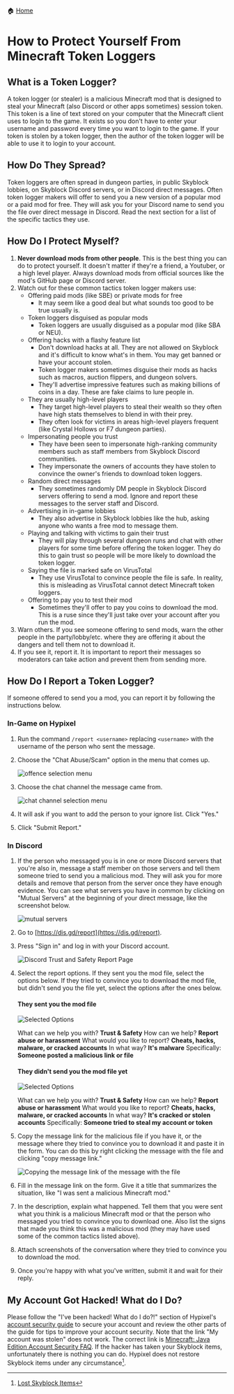 :house: [Home](README.md)
# How to Protect Yourself From Minecraft Token Loggers
## What is a Token Logger?
A token logger (or stealer) is a malicious Minecraft mod that is designed to steal your Minecraft (also Discord or other apps sometimes) session token. This token is a line of text stored on your computer that the Minecraft client uses to login to the game. It exists so you don't have to enter your username and password every time you want to login to the game. If your token is stolen by a token logger, then the author of the token logger will be able to use it to login to your account.

## How Do They Spread?
Token loggers are often spread in dungeon parties, in public Skyblock lobbies, on Skyblock Discord servers, or in Discord direct messages. Often token logger makers will offer to send you a new version of a popular mod or a paid mod for free. They will ask you for your Discord name to send you the file over direct message in Discord. Read the next section for a list of the specific tactics they use.

## How Do I Protect Myself?
1. **Never download mods from other people**. This is the best thing you can do to protect yourself. It doesn't matter if they're a friend, a Youtuber, or a high level player. Always download mods from official sources like the mod's GitHub page or Discord server.
2. Watch out for these common tactics token logger makers use:
    - Offering paid mods (like SBE) or private mods for free
        - It may seem like a good deal but what sounds too good to be true usually is.
    - Token loggers disguised as popular mods
        - Token loggers are usually disguised as a popular mod (like SBA or NEU).
    - Offering hacks with a flashy feature list
        - Don't download hacks at all. They are not allowed on Skyblock and it's difficult to know what's in them. You may get banned or have your account stolen.
        - Token logger makers sometimes disguise their mods as hacks such as macros, auction flippers, and dungeon solvers.
        - They'll advertise impressive features such as making billions of coins in a day. These are fake claims to lure people in.
    - They are usually high-level players
        - They target high-level players to steal their wealth so they often have high stats themselves to blend in with their prey.
        - They often look for victims in areas high-level players frequent (like Crystal Hollows or F7 dungeon parties).
    - Impersonating people you trust
        - They have been seen to impersonate high-ranking community members such as staff members from Skyblock Discord communities.
        - They impersonate the owners of accounts they have stolen to convince the owner's friends to download token loggers.
    - Random direct messages
        - They sometimes randomly DM people in Skyblock Discord servers offering to send a mod. Ignore and report these messages to the server staff and Discord.
    - Advertising in in-game lobbies
        - They also advertise in Skyblock lobbies like the hub, asking anyone who wants a free mod to message them.
    - Playing and talking with victims to gain their trust
        - They will play through several dungeon runs and chat with other players for some time before offering the token logger. They do this to gain trust so people will be more likely to download the token logger.
    - Saying the file is marked safe on VirusTotal
        - They use VirusTotal to convince people the file is safe. In reality, this is misleading as VirusTotal cannot detect Minecraft token loggers.
    - Offering to pay you to test their mod
        - Sometimes they'll offer to pay you coins to download the mod. This is a ruse since they'll just take over your account after you run the mod.
3. Warn others. If you see someone offering to send mods, warn the other people in the party/lobby/etc. where they are offering it about the dangers and tell them not to download it.
4. If you see it, report it. It is important to report their messages so moderators can take action and prevent them from sending more.

## How Do I Report a Token Logger?
If someone offered to send you a mod, you can report it by following the instructions below.

### In-Game on Hypixel
1. Run the command `/report <username>` replacing `<username>` with the username of the person who sent the message.
2. Choose the "Chat Abuse/Scam" option in the menu that comes up.

   ![offence selection menu](https://user-images.githubusercontent.com/22475143/145912804-909356bc-9792-4d9c-be43-6869243c9a87.png)
3. Choose the chat channel the message came from.

   ![chat channel selection menu](https://user-images.githubusercontent.com/22475143/145912942-10312ea9-70c8-4048-bb3e-d085d0d78254.png)
4. It will ask if you want to add the person to your ignore list. Click "Yes."
5. Click "Submit Report."
### In Discord
1. If the person who messaged you is in one or more Discord servers that you're also in, message a staff member on those servers and tell them someone tried to send you a malicious mod. They will ask you for more details and remove that person from the server once they have enough evidence. You can see what servers you have in common by clicking on "Mutual Servers" at the beginning of your direct message, like the screenshot below.

   ![mutual servers](https://user-images.githubusercontent.com/22475143/146634869-fd7cb39b-46e0-4505-b531-89a251004d33.png)

2. Go to [https://dis.gd/report](https://dis.gd/report).
3. Press "Sign in" and log in with your Discord account.

   ![Discord Trust and Safety Report Page](https://user-images.githubusercontent.com/22475143/145913304-e403e461-bf76-495b-8ca6-3dc191b19a49.png)
4. Select the report options. If they sent you the mod file, select the options below. If they tried to convince you to download the mod file, but didn't send you the file yet, select the options after the ones below.

   #### They sent you the mod file
   ![Selected Options](https://user-images.githubusercontent.com/22475143/146634111-7912375b-6d6c-405f-850a-eee80ab85a74.png)

   What can we help you with? **Trust & Safety**
   How can we help? **Report abuse or harassment**
   What would you like to report? **Cheats, hacks, malware, or cracked accounts**
   In what way? **It's malware**
   Specifically: **Someone posted a malicious link or file**

   #### They didn't send you the mod file yet
   ![Selected Options](https://user-images.githubusercontent.com/22475143/146634538-35f201b6-e618-4cb9-9a10-0e3c133c7d3a.png)

   What can we help you with? **Trust & Safety**
   How can we help? **Report abuse or harassment**
   What would you like to report? **Cheats, hacks, malware, or cracked accounts**
   In what way? **It's cracked or stolen accounts**
   Specifically: **Someone tried to steal my account or token**

5. Copy the message link for the malicious file if you have it, or the message where they tried to convince you to download it and paste it in the form. You can do this by right clicking the message with the file and clicking "copy message link."

   ![Copying the message link of the message with the file](https://user-images.githubusercontent.com/22475143/146634046-eddbc1d0-7a90-4fd4-861d-effdcea393e6.png)
6. Fill in the message link on the form. Give it a title that summarizes the situation, like "I was sent a malicious Minecraft mod."
7. In the description, explain what happened. Tell them that you were sent what you think is a malicious Minecraft mod or that the person who messaged you tried to convince you to download one. Also list the signs that made you think this was a malicious mod (they may have used some of the common tactics listed above).
8. Attach screenshots of the conversation where they tried to convince you to download the mod.
9. Once you're happy with what you've written, submit it and wait for their reply.

## My Account Got Hacked! What do I Do?
Please follow the "I've been hacked! What do I do?!" section of Hypixel's [account security guide](https://support.hypixel.net/hc/en-us/articles/360019538060) to secure your account and review the other parts of the guide for tips to improve your account security.
Note that the link "My account was stolen" does not work. The correct link is [Minecraft: Java Edition Account Security FAQ](https://help.minecraft.net/hc/en-us/articles/4409227755661-Minecraft-Java-Edition-Account-Security-FAQ).
If the hacker has taken your Skyblock items, unfortunately there is nothing you can do. Hypixel does not restore Skyblock items under any circumstance[^1].

[^1]: [Lost Skyblock Items](https://support.hypixel.net/hc/en-us/articles/360019584000-Lost-SkyBlock-Items)
